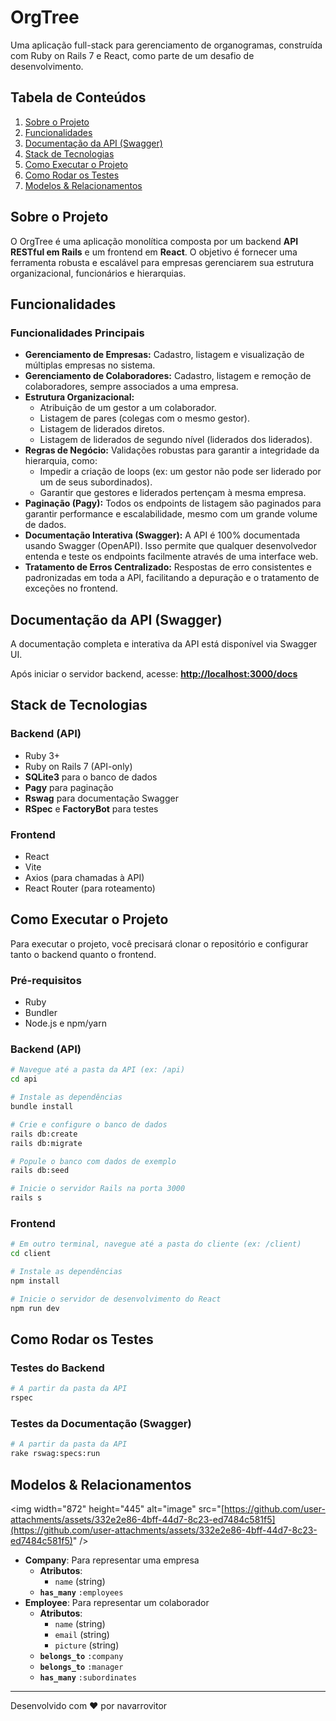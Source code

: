 # OrgTree

Uma aplicação full-stack para gerenciamento de organogramas, construída com Ruby on Rails 7 e React, como parte de um desafio de desenvolvimento.

## Tabela de Conteúdos

1.  [Sobre o Projeto](https://www.google.com/search?q=%23sobre-o-projeto)
2.  [Funcionalidades](https://www.google.com/search?q=%23funcionalidades)
3.  [Documentação da API (Swagger)](https://www.google.com/search?q=%23documenta%C3%A7%C3%A3o-da-api-swagger)
4.  [Stack de Tecnologias](https://www.google.com/search?q=%23stack-de-tecnologias)
5.  [Como Executar o Projeto](https://www.google.com/search?q=%23como-executar-o-projeto)
6.  [Como Rodar os Testes](https://www.google.com/search?q=%23como-rodar-os-testes)
7.  [Modelos & Relacionamentos](https://www.google.com/search?q=%23modelos--relacionamentos)

## Sobre o Projeto

O OrgTree é uma aplicação monolítica composta por um backend **API RESTful em Rails** e um frontend em **React**. O objetivo é fornecer uma ferramenta robusta e escalável para empresas gerenciarem sua estrutura organizacional, funcionários e hierarquias.

## Funcionalidades

### Funcionalidades Principais

  - **Gerenciamento de Empresas:** Cadastro, listagem e visualização de múltiplas empresas no sistema.
  - **Gerenciamento de Colaboradores:** Cadastro, listagem e remoção de colaboradores, sempre associados a uma empresa.
  - **Estrutura Organizacional:**
      - Atribuição de um gestor a um colaborador.
      - Listagem de pares (colegas com o mesmo gestor).
      - Listagem de liderados diretos.
      - Listagem de liderados de segundo nível (liderados dos liderados).
  - **Regras de Negócio:** Validações robustas para garantir a integridade da hierarquia, como:
      - Impedir a criação de loops (ex: um gestor não pode ser liderado por um de seus subordinados).
      - Garantir que gestores e liderados pertençam à mesma empresa.
  - **Paginação (Pagy):** Todos os endpoints de listagem são paginados para garantir performance e escalabilidade, mesmo com um grande volume de dados.
  - **Documentação Interativa (Swagger):** A API é 100% documentada usando Swagger (OpenAPI). Isso permite que qualquer desenvolvedor entenda e teste os endpoints facilmente através de uma interface web.
  - **Tratamento de Erros Centralizado:** Respostas de erro consistentes e padronizadas em toda a API, facilitando a depuração e o tratamento de exceções no frontend.

## Documentação da API (Swagger)

A documentação completa e interativa da API está disponível via Swagger UI.

Após iniciar o servidor backend, acesse:
**[http://localhost:3000/docs](http://localhost:3000/docs)**

## Stack de Tecnologias

### Backend (API)

  - Ruby 3+
  - Ruby on Rails 7 (API-only)
  - **SQLite3** para o banco de dados
  - **Pagy** para paginação
  - **Rswag** para documentação Swagger
  - **RSpec** e **FactoryBot** para testes

### Frontend

  - React
  - Vite
  - Axios (para chamadas à API)
  - React Router (para roteamento)

## Como Executar o Projeto

Para executar o projeto, você precisará clonar o repositório e configurar tanto o backend quanto o frontend.

### Pré-requisitos

  - Ruby
  - Bundler
  - Node.js e npm/yarn

### Backend (API)

```bash
# Navegue até a pasta da API (ex: /api)
cd api

# Instale as dependências
bundle install

# Crie e configure o banco de dados
rails db:create
rails db:migrate

# Popule o banco com dados de exemplo
rails db:seed

# Inicie o servidor Rails na porta 3000
rails s
```

### Frontend

```bash
# Em outro terminal, navegue até a pasta do cliente (ex: /client)
cd client

# Instale as dependências
npm install

# Inicie o servidor de desenvolvimento do React
npm run dev
```

## Como Rodar os Testes

### Testes do Backend

```bash
# A partir da pasta da API
rspec
```

### Testes da Documentação (Swagger)

```bash
# A partir da pasta da API
rake rswag:specs:run
```

## Modelos & Relacionamentos

\<img width="872" height="445" alt="image" src="[https://github.com/user-attachments/assets/332e2e86-4bff-44d7-8c23-ed7484c581f5](https://github.com/user-attachments/assets/332e2e86-4bff-44d7-8c23-ed7484c581f5)" /\>

  - **Company**: Para representar uma empresa
      - **Atributos**:
          - `name` (string)
      - **`has_many`** `:employees`
  - **Employee**: Para representar um colaborador
      - **Atributos**:
          - `name` (string)
          - `email` (string)
          - `picture` (string)
      - **`belongs_to`** `:company`
      - **`belongs_to`** `:manager`
      - **`has_many`** `:subordinates`

-----

Desenvolvido com ❤️ por navarrovitor